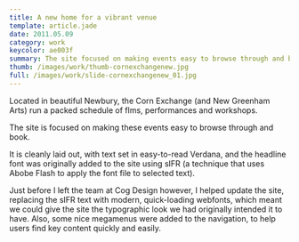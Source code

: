 ```yaml
---
title: A new home for a vibrant venue
template: article.jade
date: 2011.05.09
category: work
keycolor: ae003f
summary: The site focused on making events easy to browse through and book
thumb: /images/work/thumb-cornexchangenew.jpg
full: /images/work/slide-cornexchangenew_01.jpg
---
```

Located in beautiful Newbury, the Corn Exchange (and New Greenham Arts) run a packed schedule of flms, performances and workshops.

The site is focused on making these events easy to browse through and book.

It is cleanly laid out, with text set in easy-to-read Verdana, and the headline font was originally added to the site using sIFR (a technique that uses Abobe Flash to apply the font file to selected text).

Just before I left the team at Cog Design however, I helped update the site, replacing the sIFR text with modern, quick-loading webfonts, which meant we could give the site the typographic look we had originally intended it to have. Also, some nice megamenus were added to the navigation, to help users find key content quickly and easily.
